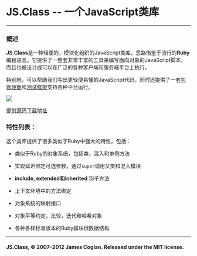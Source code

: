 # JS.Class -- 一个JavaScript类库 #

----------

### 概述 ###

**JS.Class**是一种轻便的，模块化组织的JavaScript类库，思路借鉴于流行的**Ruby**编程语言。它提供了一整套非常丰富的工具来编写面向对象的JavaScript脚本，而且也被设计成可以在广泛的各种客户端和服务端平台上执行。

特别地，可以帮助我们写出更轻便易懂的JavaScript代码，同时还提供了一套[包管理器](./package.md)和[测试框架](./test.md)支持各种平台运行。

![](http://jsclass.jcoglan.com/images/spec.png)

[提供源码下载地址](http://jsclass.jcoglan.com/assets/JS.Class.3-0-9.zip)

### 特性列表： ###

这个类库提供了很多类似于Ruby中强大的特性，包括：

- 类似于Ruby的对象系统，包括类，混入和单例方法

- 实现延迟绑定可选参数，通过`super`调用父类和混入模块

- **include, extended和inherited** 钩子方法

- 上下文环境中的方法绑定

- 对象系统的映射接口

- 对象平等约定，比较，迭代和哈希对象

- 各种各样标准版本的Ruby模块很数据结构


----------

#### JS.Class, © 2007–2012 James Coglan. Released under the MIT license. ####